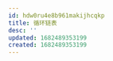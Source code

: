 ```yaml
---
id: hdw0ru4e8b961makijhcqkp
title: 循环链表
desc: ''
updated: 1682489353199
created: 1682489353199
---
```

